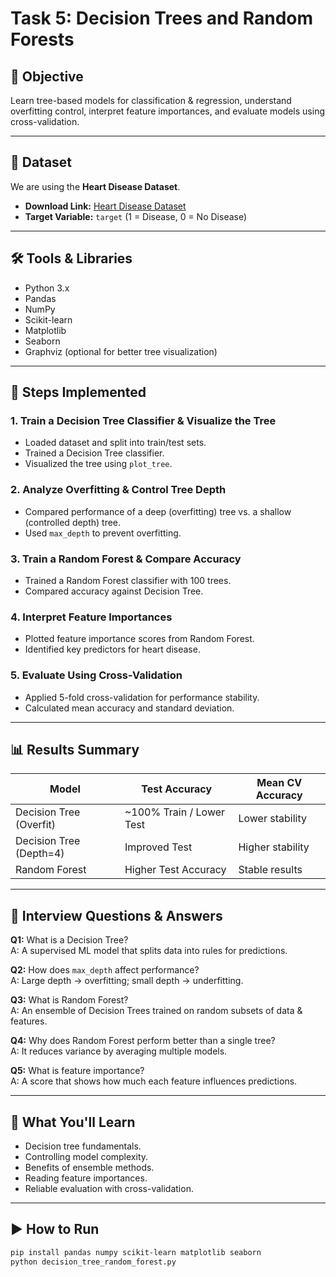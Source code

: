# Task 5: Decision Trees and Random Forests

## 📌 Objective
Learn tree-based models for classification & regression, understand overfitting control, interpret feature importances, and evaluate models using cross-validation.

---

## 📂 Dataset
We are using the **Heart Disease Dataset**.  
- **Download Link:** [Heart Disease Dataset](https://www.kaggle.com/datasets/johnsmith88/heart-disease-dataset)
- **Target Variable:** `target` (1 = Disease, 0 = No Disease)

---

## 🛠 Tools & Libraries
- Python 3.x
- Pandas
- NumPy
- Scikit-learn
- Matplotlib
- Seaborn
- Graphviz (optional for better tree visualization)

---

## 📜 Steps Implemented

### **1. Train a Decision Tree Classifier & Visualize the Tree**
- Loaded dataset and split into train/test sets.
- Trained a Decision Tree classifier.
- Visualized the tree using `plot_tree`.

### **2. Analyze Overfitting & Control Tree Depth**
- Compared performance of a deep (overfitting) tree vs. a shallow (controlled depth) tree.
- Used `max_depth` to prevent overfitting.

### **3. Train a Random Forest & Compare Accuracy**
- Trained a Random Forest classifier with 100 trees.
- Compared accuracy against Decision Tree.

### **4. Interpret Feature Importances**
- Plotted feature importance scores from Random Forest.
- Identified key predictors for heart disease.

### **5. Evaluate Using Cross-Validation**
- Applied 5-fold cross-validation for performance stability.
- Calculated mean accuracy and standard deviation.

---

## 📊 Results Summary

| Model                 | Test Accuracy | Mean CV Accuracy |
|-----------------------|--------------|------------------|
| Decision Tree (Overfit) | ~100% Train / Lower Test | Lower stability |
| Decision Tree (Depth=4) | Improved Test | Higher stability |
| Random Forest         | Higher Test Accuracy | Stable results |

---

## 📌 Interview Questions & Answers

**Q1:** What is a Decision Tree?  
A: A supervised ML model that splits data into rules for predictions.

**Q2:** How does `max_depth` affect performance?  
A: Large depth → overfitting; small depth → underfitting.

**Q3:** What is Random Forest?  
A: An ensemble of Decision Trees trained on random subsets of data & features.

**Q4:** Why does Random Forest perform better than a single tree?  
A: It reduces variance by averaging multiple models.

**Q5:** What is feature importance?  
A: A score that shows how much each feature influences predictions.

---

## 📌 What You'll Learn
- Decision tree fundamentals.
- Controlling model complexity.
- Benefits of ensemble methods.
- Reading feature importances.
- Reliable evaluation with cross-validation.

---

## ▶️ How to Run
```bash
pip install pandas numpy scikit-learn matplotlib seaborn
python decision_tree_random_forest.py
